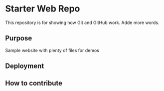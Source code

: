 # Starter Web Repo

This repository is for showing how Git and GitHub work. Adde more words.

## Purpose

Sample website with plenty of files for demos

## Deployment

## How to contribute
